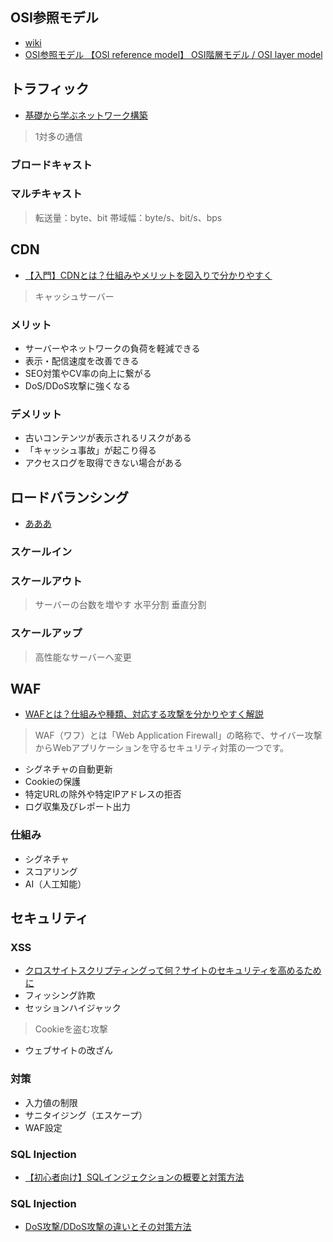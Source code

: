 ## OSI参照モデル
- [wiki](https://ja.wikipedia.org/wiki/OSI%E5%8F%82%E7%85%A7%E3%83%A2%E3%83%87%E3%83%AB "wiki")
- [OSI参照モデル 【OSI reference model】 OSI階層モデル / OSI layer model](https://e-words.jp/w/OSI%E5%8F%82%E7%85%A7%E3%83%A2%E3%83%87%E3%83%AB.html "OSI参照モデル 【OSI reference model】 OSI階層モデル / OSI layer model")
## トラフィック
- [基礎から学ぶネットワーク構築](https://atmarkit.itmedia.co.jp/ait/series/2575/ "基礎から学ぶネットワーク構築")
> 1対多の通信
### ブロードキャスト
### マルチキャスト
> 転送量：byte、bit
> 帯域幅：byte/s、bit/s、bps
## CDN
- [【入門】CDNとは？仕組みやメリットを図入りで分かりやすく](https://www.kagoya.jp/howto/it-glossary/web/cdn/ "【入門】CDNとは？仕組みやメリットを図入りで分かりやすく")
> キャッシュサーバー
### メリット
- サーバーやネットワークの負荷を軽減できる
- 表示・配信速度を改善できる
- SEO対策やCV率の向上に繋がる
- DoS/DDoS攻撃に強くなる
### デメリット
- 古いコンテンツが表示されるリスクがある
- 「キャッシュ事故」が起こり得る
- アクセスログを取得できない場合がある
## ロードバランシング
- [あああ](あああ "あああ")
### スケールイン
> 
### スケールアウト
> サーバーの台数を増やす
> 水平分割
> 垂直分割
### スケールアップ
> 高性能なサーバーへ変更
## WAF
- [WAFとは？仕組みや種類、対応する攻撃を分かりやすく解説](https://www.kagoya.jp/howto/engineer/itsystem/waf01/ "WAFとは？仕組みや種類、対応する攻撃を分かりやすく解説")
> WAF（ワフ）とは「Web Application Firewall」の略称で、サイバー攻撃からWebアプリケーションを守るセキュリティ対策の一つです。
- シグネチャの自動更新
- Cookieの保護
- 特定URLの除外や特定IPアドレスの拒否
- ログ収集及びレポート出力
### 仕組み
- シグネチャ
- スコアリング
- AI（人工知能）
## セキュリティ
### XSS
- [クロスサイトスクリプティングって何？サイトのセキュリティを高めるために](https://www.kagoya.jp/howto/it-glossary/security/xss/ "クロスサイトスクリプティングって何？サイトのセキュリティを高めるために")
- フィッシング詐欺
- セッションハイジャック
> Cookieを盗む攻撃
- ウェブサイトの改ざん
### 対策
- 入力値の制限
- サニタイジング（エスケープ）
- WAF設定
### SQL Injection
- [【初心者向け】SQLインジェクションの概要と対策方法](https://www.kagoya.jp/howto/it-glossary/security/sql-injection/ "【初心者向け】SQLインジェクションの概要と対策方法")
> 
### SQL Injection
- [DoS攻撃/DDoS攻撃の違いとその対策方法](https://www.kagoya.jp/howto/engineer/infosecurity/dos-ddos/ "DoS攻撃/DDoS攻撃の違いとその対策方法")
> 